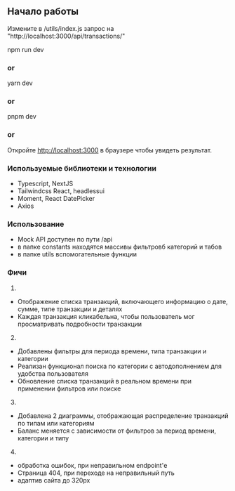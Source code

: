 ## Начало работы

Измените в /utils/index.js запрос на "http://localhost:3000/api/transactions/"

npm run dev
### or
yarn dev
### or
pnpm dev
### or

Откройте [http://localhost:3000](http://localhost:3000) в браузере чтобы увидеть результат.

### Используемые библиотеки и технологии

- Typescript, NextJS
- Tailwindcss React, headlessui
- Moment, React DatePicker
- Axios

### Использование

- Mock API доступен по пути /api
- в папке constants находятся массивы фильтровб категорий и табов
- в папке utils вспомогательные функции

### Фичи

1.

- Отображение списка транзакций, включающего информацию о дате, сумме, типе транзакции и деталях
- Каждая транзакция кликабельна, чтобы пользователь мог просматривать подробности транзакции

2.

- Добавлены фильтры для периода времени, типа транзакции и категории
- Реализан функционал поиска по категории с автодополнением для удобства пользователя
- Обновление списка транзакций в реальном времени при применении фильтров или поиске

3.

- Добавлена 2 диаграммы, отображающая распределение транзакций по типам или категориям
- Баланс меняется с зависимости от фильтров за период времени, категории и типу

4.

- обработка ошибок, при неправильном endpoint'е
- Страница 404, при переходе на неправильный путь
- адаптив сайта до 320px
